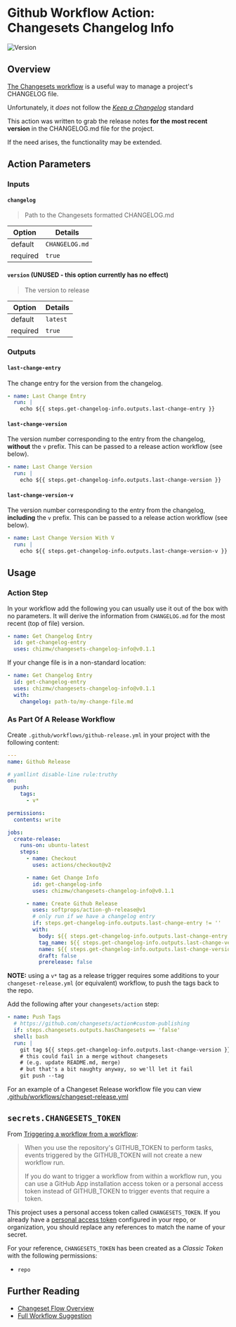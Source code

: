 # Github Workflow Action: Changesets Changelog Info

![Version](https://img.shields.io/badge/latest-v0.1.1-blue)

## Overview

[The Changesets workflow](https://github.com/changesets/changesets#readme) is a
useful way to manage a project's CHANGELOG file.

Unfortunately, it _does_ not follow the [_Keep a
Changelog_](https://github.com/olivierlacan/keep-a-changelog#readme) standard

This action was written to grab the release notes
**for the most recent version**
in the CHANGELOG.md file for the project.

If the need arises, the functionality may be extended.

## Action Parameters

### Inputs

#### `changelog`

> Path to the Changesets formatted CHANGELOG.md

| Option   | Details        |
| -------- | -------------- |
| default  | `CHANGELOG.md` |
| required | `true`         |

#### `version` (**UNUSED** - this option currently has no effect)

> The version to release

| Option   | Details  |
| -------- | -------- |
| default  | `latest` |
| required | `true`   |

### Outputs

#### `last-change-entry`

The change entry for the version from the changelog.

```yaml
- name: Last Change Entry
  run: |
    echo ${{ steps.get-changelog-info.outputs.last-change-entry }}
```

#### `last-change-version`

The version number corresponding to the entry from the changelog, **without**
the `v` prefix.
This can be passed to a release action workflow (see below).

```yaml
- name: Last Change Version
  run: |
    echo ${{ steps.get-changelog-info.outputs.last-change-version }}
```

#### `last-change-version-v`

The version number corresponding to the entry from the changelog, **including**
the `v` prefix.
This can be passed to a release action workflow (see below).

```yaml
- name: Last Change Version With V
  run: |
    echo ${{ steps.get-changelog-info.outputs.last-change-version-v }}
```

## Usage

### Action Step

In your workflow add the following you can usually use it out of the box with
no parameters. It will derive the information from `CHANGELOG.md` for the most
recent (top of file) version.

```yaml
- name: Get Changelog Entry
  id: get-changelog-entry
  uses: chizmw/changesets-changelog-info@v0.1.1
```

If your change file is in a non-standard location:

```yaml
- name: Get Changelog Entry
  id: get-changelog-entry
  uses: chizmw/changesets-changelog-info@v0.1.1
  with:
    changelog: path-to/my-change-file.md
```

### As Part Of A Release Workflow

Create `.github/workflows/github-release.yml` in your project with the
following content:

<!-- markdownlint-disable MD013 -->

```yaml
---
name: Github Release

# yamllint disable-line rule:truthy
on:
  push:
    tags:
      - v*

permissions:
  contents: write

jobs:
  create-release:
    runs-on: ubuntu-latest
    steps:
      - name: Checkout
        uses: actions/checkout@v2

      - name: Get Change Info
        id: get-changelog-info
        uses: chizmw/changesets-changelog-info@v0.1.1

      - name: Create Github Release
        uses: softprops/action-gh-release@v1
        # only run if we have a changelog entry
        if: steps.get-changelog-info.outputs.last-change-entry != ''
        with:
          body: ${{ steps.get-changelog-info.outputs.last-change-entry }}
          tag_name: ${{ steps.get-changelog-info.outputs.last-change-version }}
          name: ${{ steps.get-changelog-info.outputs.last-change-version }}
          draft: false
          prerelease: false
```

<!-- markdownlint-enable MD013 -->

**NOTE:** using a `v*` tag as a release trigger requires some additions to your
`changeset-release.yml` (or equivalent) workflow, to push the tags back to the
repo.

Add the following after your `changesets/action` step:

```yaml
- name: Push Tags
  # https://github.com/changesets/action#custom-publishing
  if: steps.changesets.outputs.hasChangesets == 'false'
  shell: bash
  run: |
    git tag ${{ steps.get-changelog-info.outputs.last-change-version }}
    # this could fail in a merge without changesets
    # (e.g. update README.md, merge)
    # but that's a bit naughty anyway, so we'll let it fail
    git push --tag
```

For an example of a Changeset Release workflow file you can view
[.github/workflows/changeset-release.yml](.github/workflows/changeset-release.yml)

## `secrets.CHANGESETS_TOKEN`

From
[Triggering a workflow from a workflow](https://docs.github.com/en/actions/using-workflows/triggering-a-workflow#triggering-a-workflow-from-a-workflow):

> When you use the repository's GITHUB_TOKEN to perform tasks, events triggered
> by the GITHUB_TOKEN will not create a new workflow run.
>
> If you do want to trigger a workflow from within a workflow run, you can use
> a GitHub App installation access token or a personal access token instead of
> GITHUB_TOKEN to trigger events that require a token.

This project uses a personal access token called `CHANGESETS_TOKEN`.
If you already have a
[personal access token](https://github.com/settings/tokens)
configured in your repo, or organization, you should replace any references to
match the name of your secret.

For your reference, `CHANGESETS_TOKEN` has been created as a _Classic Token_
with the following permissions:

- `repo`

## Further Reading

- [Changeset Flow Overview](docs/changeset-flow-overview.md)
- [Full Workflow Suggestion](docs/full-workflow-suggestion.md)
